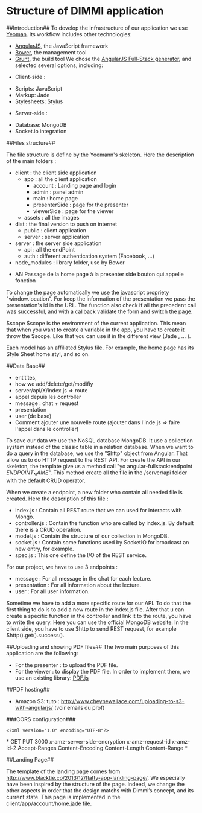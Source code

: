 Structure of DIMMI application
==============================

##Introduction##
To develop the infrastructure of our application we use [Yeoman](http://yeoman.io). Its workflow includes other technologies:
* [AngularJS]( https://angularjs.org), the JavaScript framework
* [Bower](), the management tool
* [Grunt](), the build tool
We chose the [AngularJS Full-Stack generator](https://github.com/DaftMonk/generator-angular-fullstack), and selected several options, including:
- Client-side :
* Scripts: JavaScript
* Markup: Jade 
* Stylesheets: Stylus
- Server-side :
* Database: MongoDB 
* Socket.io integration

##Files structure##

The file structure is define by the Yoemann's skeleton. Here the description of the main folders :
  * client : the client side application
    * app : all the client application
      * account : Landing page and login
      * admin : panel admin
      * main : home page
      * presenterSide : page for the presenter
      * viewerSide : page for the viewer
    * assets : all the images 
  * dist : the final version to push on internet
    * public : client application
    * server : server application
  * server : the server side application
    * api : all the endPoint 
    * auth : different authentication system (Facebook, ...)
  * node_modules : library folder, use by Bower
	
- AN Passage de la home page à la presenter side
	bouton qui appelle fonction

To change the page automatically we use the javascript propriety "window.location". For keep the information of the presentation
we pass the presentation's id in the URL. The function also check if all the precedent call was successful, and with a 
callback validate the form and switch the page.

$scope
$scope is the environment of the current application. This mean that when you want to create a variable in the app, 
you have to create it throw the $scope. Like that you can use it in the different view (Jade , ... ).

Each model has an affiliated Stylus file. For example, the home page has its Style Sheet home.styl, and so on.

##Data Base##
* entitites, 
* how we add/delete/get/modifiy
* server/api/X/index.js => route
* appel depuis les controller
* message : chat + request
* presentation
* user (de base)
* Comment ajouter une nouvelle route (ajouter dans l'inde.js => faire l'appel dans le controller)

To save our data we use the NoSQL database MongoDB. It use a collection system instead of the classic table 
in a relation database.
When we want to do a query in the database, we use the "$http" object from Angular. That allow us to do HTTP request to 
the REST API.
For create the API in our skeleton, the template give us a method call "yo angular-fullstack:endpoint $ENDPOINT_NAME$". 
This method create all the file in the /server/api folder with the default CRUD operator.

When we create a endpoint, a new folder who contain all needed file is created. Here the description of this file :
  * index.js : Contain all REST route that we can used for interacts with Mongo.
  * controller.js : Contain the function who are called by index.js. By default there is a CRUD operation.
  * model.js : Contain the structure of our collection in MongoDB.
  * socket.js : Contain some functions used by SocketIO for broadcast an new entry, for example.
  * spec.js : This one define the I/O of the REST service.
  
For our project, we have to use 3 endpoints : 
  * message : For all message in the chat for each lecture.
  * presentation : For all information about the lecture.
  * user : For all user information.
  
Sometime we have to add a more specific route for our API. To do that the first thing to do is to add a new route in
the index.js file. After that u can create a specific function in the controller and link it to the route, you have to 
write the query. Here you can use the official MongoDB website.
In the client side, you have to use $http to send REST request, for example $http().get().success().


##Uploading and showing PDF files##
The two main purposes of this application are the following:
-	For the presenter : to upload the PDF file.
-	For the viewer : to display the PDF file.
In order to implement them, we use an existing library: [PDF.js](http://mozilla.github.io/pdf.js)


##PDF hosting##

- Amazon S3:
	tuto : http://www.cheynewallace.com/uploading-to-s3-with-angularjs/
	(voir emails du prof)
	
###CORS configuration###
	
	<?xml version="1.0" encoding="UTF-8"?>
  <CORSConfiguration xmlns="http://s3.amazonaws.com/doc/2006-03-01/">
      <CORSRule>
          <AllowedOrigin>*</AllowedOrigin>
          <AllowedMethod>GET</AllowedMethod>
          <AllowedMethod>PUT</AllowedMethod>
          <MaxAgeSeconds>3000</MaxAgeSeconds>
          <ExposeHeader>x-amz-server-side-encryption</ExposeHeader>
          <ExposeHeader>x-amz-request-id</ExposeHeader>
          <ExposeHeader>x-amz-id-2</ExposeHeader>
          <ExposeHeader>Accept-Ranges</ExposeHeader>
          <ExposeHeader>Content-Encoding</ExposeHeader>
          <ExposeHeader>Content-Length </ExposeHeader>
          <ExposeHeader>Content-Range</ExposeHeader>
          <AllowedHeader>*</AllowedHeader>
      </CORSRule>
  </CORSConfiguration>

##Landing Page##

The template of the landing page comes from http://www.blacktie.co/2013/12/flatty-app-landing-page/. We especially have been inspired by the structure of the page. Indeed, we change the other aspects in order that the design matchs with Dimmi’s concept, and its current state. This page is implemented in the client/app/account/home.jade file.


